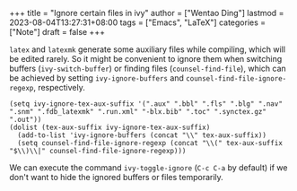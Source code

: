 +++
title = "Ignore certain files in ivy"
author = ["Wentao Ding"]
lastmod = 2023-08-04T13:27:31+08:00
tags = ["Emacs", "LaTeX"]
categories = ["Note"]
draft = false
+++

`latex` and `latexmk` generate some auxiliary files while compiling, which will be edited rarely. So it might be convenient to ignore them when switching buffers (`ivy-switch-buffer`) or finding files (`counsel-find-file`), which can be achieved by setting `ivy-ignore-buffers` and `counsel-find-file-ignore-regexp`, respectively.

```emacs-lisp
(setq ivy-ignore-tex-aux-suffix '(".aux" ".bbl" ".fls" ".blg" ".nav" ".snm" ".fdb_latexmk" ".run.xml" "-blx.bib" ".toc" ".synctex.gz" ".out"))
(dolist (tex-aux-suffix ivy-ignore-tex-aux-suffix)
  (add-to-list 'ivy-ignore-buffers (concat "\\" tex-aux-suffix))
  (setq counsel-find-file-ignore-regexp (concat "\\(" tex-aux-suffix "$\\)\\|" counsel-find-file-ignore-regexp)))
```

We can execute the command `ivy-toggle-ignore` (`C-c C-a` by default) if we don't want to hide the ignored buffers or files temporarily.
